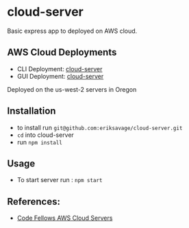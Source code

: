 # cloud-server
Basic express app to deployed on AWS cloud.

## AWS Cloud Deployments
- CLI Deployment: [cloud-server](http://basic-cli-cloud-server-dev.us-west-2.elasticbeanstalk.com/)
- GUI Deployment: [cloud-server](http://basiccloudserver-env.eba-rvpf6r3u.us-west-2.elasticbeanstalk.com/)

Deployed on the us-west-2 servers in Oregon

## Installation
- to install run `git@github.com:eriksavage/cloud-server.git`
- `cd` into cloud-server
- run `npm install`

## Usage
- To start server run : `npm start`

## References:
- [Code Fellows AWS Cloud Servers](https://codefellows.github.io/code-401-javascript-guide/curriculum/class-16/)